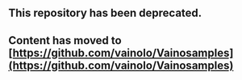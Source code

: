 ## This repository has been deprecated. 

## Content has moved to [https://github.com/vainolo/Vainosamples](https://github.com/vainolo/Vainosamples)